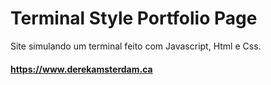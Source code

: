 # Terminal Style Portfolio Page

Site simulando um terminal feito com Javascript, Html e Css.
#### https://www.derekamsterdam.ca

